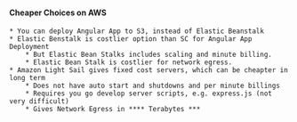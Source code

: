 

#### Cheaper Choices on AWS

    * You can deploy Angular App to S3, instead of Elastic Beanstalk
    * Elastic Benstalk is costlier option than SC for Angular App Deployment
        * But Elastic Bean Stalks includes scaling and minute billing.
        * Elastic Bean Stalk is costlier for network egress.
    * Amazon Light Sail gives fixed cost servers, which can be cheapter in long term
        * Does not have auto start and shutdowns and per minute billings
        * Requires you go develop server scripts, e.g. express.js (not very difficult)
        * Gives Network Egress in **** Terabytes ***
